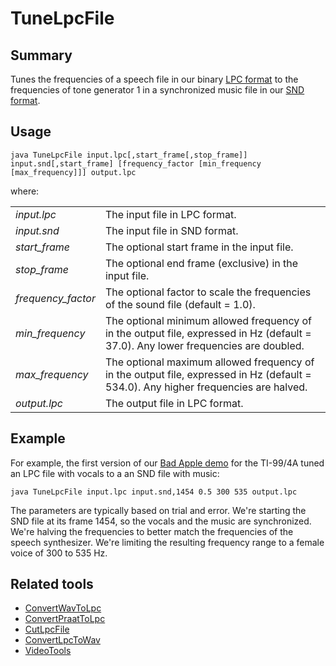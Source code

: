 # TuneLpcFile

## Summary

Tunes the frequencies of a speech file in our binary [LPC format](LpcFileFormat.md) to the
frequencies of tone generator 1 in a synchronized music file in our [SND
format](SndFileFormat.md).

## Usage

    java TuneLpcFile input.lpc[,start_frame[,stop_frame]] input.snd[,start_frame] [frequency_factor [min_frequency [max_frequency]]] output.lpc

where:

|                    |                                                                                                                                     |
|--------------------|-------------------------------------------------------------------------------------------------------------------------------------|
| _input.lpc_        | The input file in LPC format.                                                                                                       |
| _input.snd_        | The input file in SND format.                                                                                                       |
| _start_frame_      | The optional start frame in the input file.                                                                                         |
| _stop_frame_       | The optional end frame (exclusive) in the input file.                                                                               |
| _frequency_factor_ | The optional factor to scale the frequencies of the sound file (default = 1.0).                                                     |
| _min_frequency_    | The optional minimum allowed frequency of in the output file, expressed in Hz (default = 37.0). Any lower frequencies are doubled.  |
| _max_frequency_    | The optional maximum allowed frequency of in the output file, expressed in Hz (default = 534.0). Any higher frequencies are halved. |
| _output.lpc_       | The output file in LPC format.                                                                                                      |

## Example

For example, the first version of our
[Bad Apple demo](https://github.com/EricLafortune/BadApple)
for the TI-99/4A tuned an LPC file with vocals to a an SND file with music:

    java TuneLpcFile input.lpc input.snd,1454 0.5 300 535 output.lpc

The parameters are typically based on trial and error. We're starting the SND
file at its frame 1454, so the vocals and the music are synchronized. We're
halving the frequencies to better match the frequencies of the speech
synthesizer. We're limiting the resulting frequency range to a female voice of
300 to 535 Hz.

## Related tools

* [ConvertWavToLpc](ConvertWavToLpc.md)
* [ConvertPraatToLpc](ConvertPraatToLpc.md)
* [CutLpcFile](CutLpcFile.md)
* [ConvertLpcToWav](docs/ConvertLpcToWav.md)
* [VideoTools](../README.md)
